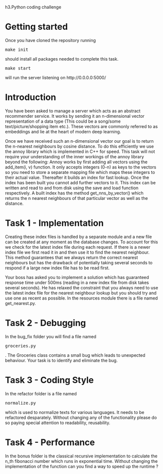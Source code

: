 h3.Python coding challenge

# Getting started

Once you have cloned the repository running <pre>make init</pre> should install all packages needed to complete this task.
<pre>make start</pre> will run the server listening on http://0.0.0.0:5000/



# Introduction

You have been asked to manage a server which acts as an abstract recommender service. It works by sending it an n-dimensional vector representation of a data type (This could be a song/some text/picture/shopping item etc.). These vectors are commonly referred to as embeddings and lie at the heart of modern deep learning.

Once we have received such an n-dimensional vector our goal is to return the n-nearest neighbours by cosine distance. To do this efficiently we use the annoy library which is implemented in C++ for speed. 
This task will not require your understanding of the inner workings of the annoy library beyond the following:
Annoy works by first adding all vectors using the add_item(i, v) function. It only accepts integers (0-n) as keys to the vectors so you need to store a separate mapping file which maps these integers to their actual value. Thereafter it builds an index for fast lookup. Once the index has been built you cannot add further vectors to it. This index can be written and read to and from disk using the save and load function respectively. A built index has the method get_nns_by_vector() which returns the n nearest neighbours of that particular vector as well as the distance.

# Task 1 - Implementation

Creating these index files is handled by a separate module and a new file can be created at any moment as the database changes. To account for this we check for the latest index file during each request. If there is a newer index file we first read it in and then use it to find the nearest neighbour. This method guarantees that we always return the correct nearest neighbours but has the drawback of potentially taking several seconds to respond if a large new index file has to be read first. 

Your boss has asked you to implement a solution which has guaranteed response time under 500ms (reading in a new index file from disk takes several seconds). He has relaxed the constraint that you always need to use the latest index file for the nearest neighbour lookup but you should try and use one as recent as possible. In the resources module there is a file named get_nearest.py. 


# Task 2 - Debugging

In the bug_fix folder you will find a file named <pre>groceries.py</pre>. The Groceries class contains a small bug which leads to unexpected behaviour. Your task is to identify and eliminate the bug.


# Task 3 - Coding Style

In the refactor folder is a file named <pre>normalize.py</pre> which is used to normalize texts for various languages. 
It needs to be refactored desparately. Without changing any of the functionality please do so paying special attention to readability, reusability.

# Task 4 - Performance

In the bonus folder is the classical recursive implementation to calculate the n_th fibonacci number which runs in exponential time. Without changing the implementation
of the function can you find a way to speed up the runtime ?
